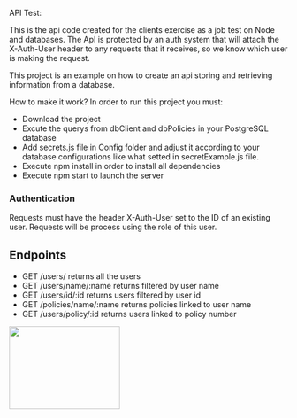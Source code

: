 ﻿API Test:


This is the api code created for the clients exercise as a job test on Node and databases. The ApI is protected by an auth system that will attach the X-Auth-User header to any requests that it receives, so we know which user is making the request.

This project is an example on how to create an api storing and retrieving information from a database.

How to make it work?
In order to run this project you must:

*	Download the project
*	Excute the querys from dbClient and dbPolicies in your PostgreSQL database
*	Add secrets.js file in Config folder and adjust it according to your database configurations like what setted in secretExample.js file.
*	Execute npm install in order to install all dependencies
*	Execute npm start to launch the server


### Authentication

Requests must have the header X-Auth-User set to the ID of an existing user. Requests will be process using the role of this user.

## Endpoints 

* GET /users/ returns all the users
* GET /users/name/:name returns filtered by user name
* GET /users/id/:id returns users filtered by user id
* GET /policies/name/:name returns policies linked to user name
* GET /users/policy/:id returns users linked to policy number



<img src="https://media1.tenor.com/images/03d14d3bfe12e420efd76774ab1615c9/tenor.gif?itemid=6007757" height="150" width="200">
